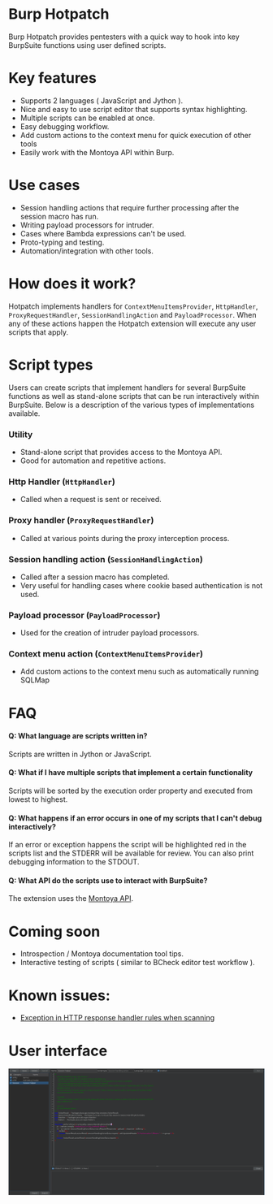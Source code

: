 # Burp Hotpatch
Burp Hotpatch ️provides pentesters with a quick way to hook into key BurpSuite functions using user defined scripts.

# Key features
- Supports 2 languages ( JavaScript and Jython ).
- Nice and easy to use script editor that supports syntax highlighting.
- Multiple scripts can be enabled at once.
- Easy debugging workflow.
- Add custom actions to the context menu for quick execution of other tools
- Easily work with the Montoya API within Burp.

# Use cases
- Session handling actions that require further processing after the session macro has run.
- Writing payload processors for intruder.
- Cases where Bambda expressions can't be used.
- Proto-typing and testing.
- Automation/integration with other tools.

# How does it work?
Hotpatch implements handlers for `ContextMenuItemsProvider`, `HttpHandler`, `ProxyRequestHandler`, `SessionHandlingAction` and `PayloadProcessor`.
When any of these actions happen the Hotpatch extension will execute any user scripts that apply.

# Script types
Users can create scripts that implement handlers for several BurpSuite functions as well as stand-alone scripts that can
be run interactively within BurpSuite. Below is a description of the various types of implementations available.

### Utility
- Stand-alone script that provides access to the Montoya API.
- Good for automation and repetitive actions.

### Http Handler (`HttpHandler`)
- Called when a request is sent or received.

### Proxy handler (`ProxyRequestHandler`)
- Called at various points during the proxy interception process.

### Session handling action (`SessionHandlingAction`)
- Called after a session macro has completed.
- Very useful for handling cases where cookie based authentication is not used.

### Payload processor (`PayloadProcessor`)
- Used for the creation of intruder payload processors.

### Context menu action (`ContextMenuItemsProvider`)
- Add custom actions to the context menu such as automatically running SQLMap

# FAQ

#### Q: What language are scripts written in?
Scripts are written in Jython or JavaScript.

#### Q: What if I have multiple scripts that implement a certain functionality 
Scripts will be sorted by the execution order property and executed from lowest to highest.

#### Q: What happens if an error occurs in one of my scripts that I can't debug interactively?
If an error or exception happens the script will be highlighted red in the scripts list and the STDERR will be available
for review. You can also print debugging information to the STDOUT.

#### Q: What API do the scripts use to interact with BurpSuite?
The extension uses the [Montoya API](https://portswigger.github.io/burp-extensions-montoya-api/javadoc/burp/api/montoya/MontoyaApi.html).

# Coming soon
- Introspection / Montoya documentation tool tips.
- Interactive testing of scripts ( similar to BCheck editor test workflow ). 

# Known issues:
- [Exception in HTTP response handler rules when scanning](https://github.com/softwaresecured/burp-hotpatch/issues/39)

# User interface
![image](images/ui.png)